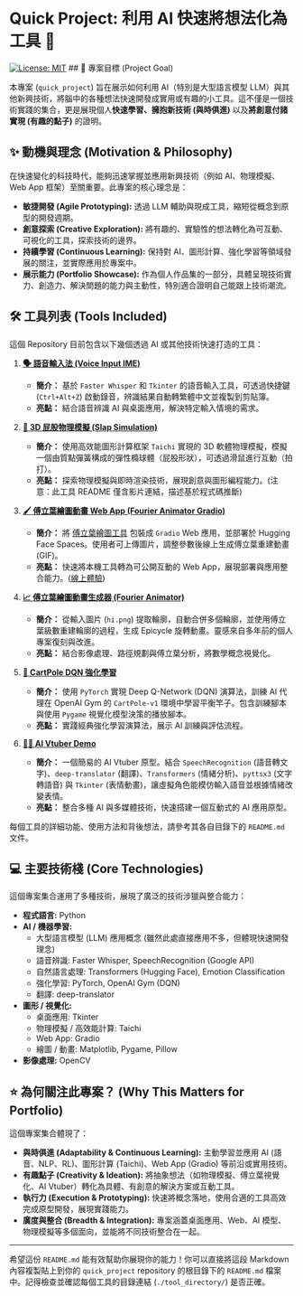 # Quick Project: 利用 AI 快速將想法化為工具 🚀

[![License: MIT](https://img.shields.io/badge/License-MIT-yellow.svg)](https://opensource.org/licenses/MIT) ## 🎯 專案目標 (Project Goal)

本專案 (`quick_project`) 旨在展示如何利用 AI（特別是大型語言模型 LLM）與其他新興技術，將腦中的各種想法快速開發成實用或有趣的小工具。這不僅是一個技術實踐的集合，更是展現個人**快速學習、擁抱新技術 (與時俱進)** 以及**將創意付諸實現 (有趣的點子)** 的證明。

## ✨ 動機與理念 (Motivation & Philosophy)

在快速變化的科技時代，能夠迅速掌握並應用新興技術（例如 AI、物理模擬、Web App 框架）至關重要。此專案的核心理念是：

* **敏捷開發 (Agile Prototyping):** 透過 LLM 輔助與現成工具，縮短從概念到原型的開發週期。
* **創意探索 (Creative Exploration):** 將有趣的、實驗性的想法轉化為可互動、可視化的工具，探索技術的邊界。
* **持續學習 (Continuous Learning):** 保持對 AI、圖形計算、強化學習等領域發展的關注，並實際應用於專案中。
* **展示能力 (Portfolio Showcase):** 作為個人作品集的一部分，具體呈現技術實力、創造力、解決問題的能力與主動性，特別適合證明自己能跟上技術潮流。

## 🛠️ 工具列表 (Tools Included)

這個 Repository 目前包含以下幾個透過 AI 或其他技術快速打造的工具：

1.  **[🗣️ 語音輸入法 (Voice Input IME)](./voice_input_whisper/)**
    * **簡介：** 基於 `Faster Whisper` 和 `Tkinter` 的語音輸入工具，可透過快捷鍵 (`Ctrl+Alt+Z`) 啟動錄音，辨識結果自動轉繁體中文並複製到剪貼簿。
    * **亮點：** 結合語音辨識 AI 與桌面應用，解決特定輸入情境的需求。

2.  **[🍑 3D 屁股物理模擬 (Slap Simulation)](./slap/)**
    * **簡介：** 使用高效能圖形計算框架 `Taichi` 實現的 3D 軟體物理模擬，模擬一個由質點彈簧構成的彈性橢球體（屁股形狀），可透過滑鼠進行互動（拍打）。
    * **亮點：** 探索物理模擬與即時渲染技術，展現創意與圖形編程能力。(注意：此工具 README 僅含影片連結，描述基於程式碼推斷)

3.  **[🖌️ 傅立葉繪圖動畫 Web App (Fourier Animator Gradio)](./fourier_animator_gradio/)**
    * **簡介：** 將 [傅立葉繪圖工具](#-傅立葉繪圖動畫生成器-fourier-animator) 包裝成 `Gradio` Web 應用，並部署於 Hugging Face Spaces。使用者可上傳圖片，調整參數後線上生成傅立葉重建動畫 (GIF)。
    * **亮點：** 快速將本機工具轉為可公開互動的 Web App，展現部署與應用整合能力。([線上體驗](https://huggingface.co/spaces/ysinray/fourier-draw))

4.  **[📈 傅立葉繪圖動畫生成器 (Fourier Animator)](./fourier_animator/)**
    * **簡介：** 從輸入圖片 (`hi.png`) 提取輪廓，自動合併多個輪廓，並使用傅立葉級數重建輪廓的過程，生成 Epicycle 旋轉動畫。靈感來自多年前的個人專案復刻與改進。
    * **亮點：** 結合影像處理、路徑規劃與傅立葉分析，將數學概念視覺化。

5.  **[🤖 CartPole DQN 強化學習](./carpole/)**
    * **簡介：** 使用 `PyTorch` 實現 Deep Q-Network (DQN) 演算法，訓練 AI 代理在 OpenAI Gym 的 `CartPole-v1` 環境中學習平衡竿子。包含訓練腳本與使用 `Pygame` 視覺化模型決策的播放腳本。
    * **亮點：** 實踐經典強化學習演算法，展示 AI 訓練與評估流程。

6.  **[🧑‍💻 AI Vtuber Demo](./ai_vtuber/)**
    * **簡介：** 一個簡易的 AI Vtuber 原型。結合 `SpeechRecognition` (語音轉文字)、`deep-translator` (翻譯)、`Transformers` (情緒分析)、`pyttsx3` (文字轉語音) 與 `Tkinter` (表情動畫)，讓虛擬角色能模仿輸入語音並根據情緒改變表情。
    * **亮點：** 整合多種 AI 與多媒體技術，快速搭建一個互動式的 AI 應用原型。

每個工具的詳細功能、使用方法和背後想法，請參考其各自目錄下的 `README.md` 文件。

## 💻 主要技術棧 (Core Technologies)

這個專案集合運用了多種技術，展現了廣泛的技術涉獵與整合能力：

* **程式語言:** Python
* **AI / 機器學習:**
    * 大型語言模型 (LLM) 應用概念 (雖然此處直接應用不多，但體現快速開發理念)
    * 語音辨識: Faster Whisper, SpeechRecognition (Google API)
    * 自然語言處理: Transformers (Hugging Face), Emotion Classification
    * 強化學習: PyTorch, OpenAI Gym (DQN)
    * 翻譯: deep-translator
* **圖形 / 視覺化:**
    * 桌面應用: Tkinter
    * 物理模擬 / 高效能計算: Taichi
    * Web App: Gradio
    * 繪圖 / 動畫: Matplotlib, Pygame, Pillow
* **影像處理:** OpenCV

## ⭐ 為何關注此專案？ (Why This Matters for Portfolio)

這個專案集合體現了：

* **與時俱進 (Adaptability & Continuous Learning):** 主動學習並應用 AI (語音、NLP、RL)、圖形計算 (Taichi)、Web App (Gradio) 等前沿或實用技術。
* **有趣點子 (Creativity & Ideation):** 將抽象想法（如物理模擬、傅立葉視覺化、AI Vtuber）轉化為具體、有創意的解決方案或互動工具。
* **執行力 (Execution & Prototyping):** 快速將概念落地，使用合適的工具高效完成原型開發，展現實踐能力。
* **廣度與整合 (Breadth & Integration):** 專案涵蓋桌面應用、Web、AI 模型、物理模擬等多個面向，並能將不同技術整合在一起。

---

希望這份 `README.md` 能有效幫助你展現你的能力！你可以直接將這段 Markdown 內容複製貼上到你的 `quick_project` repository 的根目錄下的 `README.md` 檔案中。記得檢查並確認每個工具的目錄連結 (`./tool_directory/`) 是否正確。